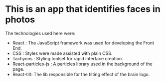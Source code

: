 # This is an app that identifies faces in photos

The technologies used here were:
- React : The JavaScript framework was used for developing the Front End.
- CSS : Styles were made assisted with plain CSS.
- Tachyons : Styling toolset for rapid interface creation.
- React-particles-js : A particles library used in the background of the page.
- React-tilt: The lib responsible for the tilting effect of the brain logo.
